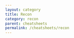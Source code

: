 ```yaml
---
layout: category
title: Recon
category: recon
parent: cheatsheets
permalink: /cheatsheets/recon
---
```

